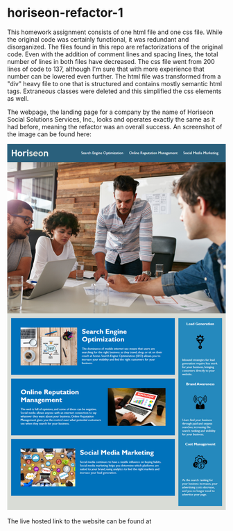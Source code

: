 # horiseon-refactor-1

This homework assignment consists of one html file and one css file. 
While the original code was certainly functional, it was redundant and disorganized. 
The files found in this repo are refactorizations of the original code.
Even with the addition of comment lines and spacing lines, the total number of lines in both files have decreased. 
The css file went from 200 lines of code to 137, although I'm sure that with more experience that number can be lowered even further.
The html file was transformed from a "div" heavy file to one that is structured and contains mostly semantic html tags. 
Extraneous classes were deleted and this simplified the css elements as well. 

The webpage, the landing page for a company by the name of Horiseon Social Solutions Services, Inc., looks and operates exactly the same as it had before, meaning the refactor was an overall success. 
An screenshot of the image can be found here: 

![The Horiseon webpage includes a navigation bar, a header image, and cards with text and images at the bottom of the page.](./assets/Assets/01-html-css-git-homework-demo.png)

The live hosted link to the website can be found at 
